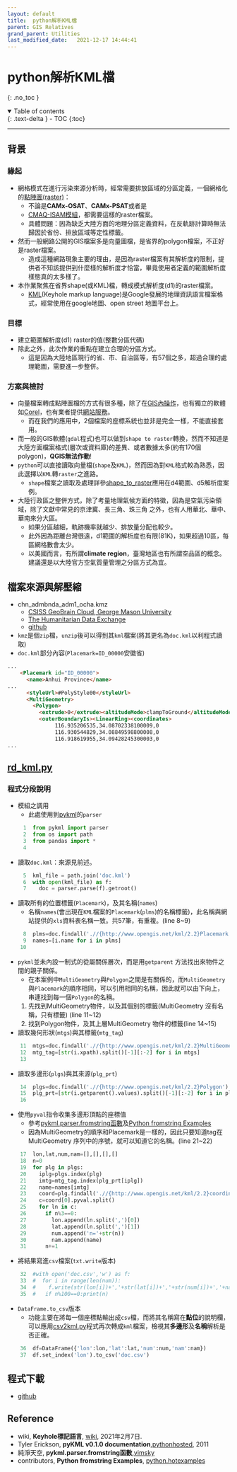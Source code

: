 ```yaml
---
layout: default
title:  python解析KML檔
parent: GIS Relatives
grand_parent: Utilities
last_modified_date:   2021-12-17 14:44:41
---
```


# python解析KML檔
{: .no_toc }

<details open markdown="block">
  <summary>
    Table of contents
  </summary>
  {: .text-delta }
- TOC
{:toc}
</details>

---
## 背景

### 緣起
- 網格模式在進行污染來源分析時，經常需要排放區域的分區定義，一個網格化的[點陣圖(raster)](https://zh.wikipedia.org/wiki/%E4%BD%8D%E5%9B%BE)：
  * 不論是**CAMx-OSAT**、**CAMx-PSAT**或者是
  * [CMAQ-ISAM模組](https://sinotec2.github.io/Focus-on-Air-Quality/GridModels/ISAM/withinD1/)，都需要這樣的raster檔案。
  * 具體問題：因為缺乏大陸方面的地理分區定義資料，在反軌跡計算時無法歸因於省份、排放區域等定性標籤。
- 然而一般網路公開的GIS檔案多是向量圖檔，是省界的polygon檔案，不正好是raster檔案。
  - 造成這種網路現象主要的理由，是因為raster檔案有其解析度的限制，提供者不知該提供到什麼樣的解析度才恰當，畢竟使用者定義的範圍解析度樣態真的太多樣了。
- 本作業聚焦在省界shape(或KML)檔，轉成模式解析度(d1)的raster檔案。
  * [KML](https://zh.wikipedia.org/wiki/KML)(Keyhole markup language)是Google發展的地理資訊語言檔案格式，經常使用在google地圖、open street 地圖平台上。

### 目標
- 建立範圍解析度(d1) raster的值(整數分區代碼)
- 除此之外，此次作業的重點在建立合理的分區方式。
  - 這是因為大陸地區現行的省、市、自治區等，有57個之多，超過合理的處理範圍，需要進一步整併。  

### 方案與檢討
- 向量檔案轉成點陣圖檔的方式有很多種，除了在[GIS內操作](https://www.youtube.com/watch?v=REEoiWhnOC4)，也有獨立的軟體如[Corel](http://product.corel.com/help/CorelDRAW/540240626/Main/CT/Doc/wwhelp/wwhimpl/common/html/wwhelp.htm?context=CorelDRAW_Help&file=CorelDRAW-Converting-vector-graphics-to-bitmaps.html)，也有業者提供[網站服務](https://mygeodata.cloud/converter/)。
  * 而在我們的應用中，2個檔案的座標系統也並非是完全一樣，不能直接套用。
- 而一般的GIS軟體(`gdal`程式)也可以做到`shape to raster`轉換，然而不知道是大陸方面檔案格式(層次或資料庫)的差異、或者數據太多(約有170個polygon)，**QGIS無法作動**!
- `python`可以直接讀取向量檔(`shape`及`KML`)，然而因為對`KML`格式較為熟悉，因此選擇以`KML`轉`raster`之進路。
  * `shape`檔案之讀取及處理詳參[shape_to_raster](https://www.evernote.com/shard/s125/sh/80584516-ae2c-e301-5128-0d45e49b97c1/abd5919c278850a9fc0273cf90324ce3)應用在d4範圍、d5解析度案例。
- 大陸行政區之整併方式，除了考量地理氣候方面的特徵，因為是空氣污染領域，除了文獻中常見的京津冀、長三角、珠三角 之外，也有人用華北、華中、華南來分大區。
  * 如果分區越細，軌跡機率就越少、排放量分配也較少。
  * 此外因為距離台灣很遠，d1範圍的解析度也有限(81K)，如果超過10區，每區網格數會太少。
  * 以美國而言，有所謂**climate region**，臺灣地區也有所謂空品區的概念。 建議還是以大陸官方空氣質量管理之分區方式為宜。

## 檔案來源與解壓縮
- chn_admbnda_adm1_ocha.kmz
  - [CSISS GeoBrain Cloud, George Mason University](https://cloud.csiss.gmu.edu/uddi/th/dataset/china-administrative-boundaries)
  - [The Humanitarian Data Exchange](https://data.humdata.org/dataset/china-administrative-boundaries)
  - [github](https://github.com/edwenger/2019-nCoV/find/master)
- `kmz`是個`zip`檔，`unzip`後可以得到其`kml`檔案(將其更名為`doc.kml`以利程式讀取)
- `doc.kml`部分內容(`Placemark=ID_00000`安徽省)

```html
...
    <Placemark id="ID_00000">
      <name>Anhui Province</name>
...
      <styleUrl>#PolyStyle00</styleUrl>
      <MultiGeometry>
        <Polygon>
          <extrude>0</extrude><altitudeMode>clampToGround</altitudeMode>
          <outerBoundaryIs><LinearRing><coordinates> 
               116.935206535,34.08702338100009,0 
               116.930544829,34.08849598800008,0 
               116.918619955,34.09428245300003,0                
...               
```

## [rd_kml.py](https://github.com/sinotec2/cmaq_relatives/blob/master/land/gridmask/rd_kml.py)

### 程式分段說明
- 模組之調用
  - 此處使用到[pykml](https://pythonhosted.org/pykml/)的`parser`

```python
     1	from pykml import parser
     2	from os import path
     3	from pandas import *
     4	
```
- 讀取`doc.kml`：來源見前述。

```python
     5	kml_file = path.join('doc.kml')
     6	with open(kml_file) as f:
     7	  doc = parser.parse(f).getroot()
```
- 讀取所有的位置標籤(`Placemark`)，及其名稱(`names`)
  - 名稱`names`(會出現在`KML`檔案的`Placemark`(`plms`)的名稱標籤)，此名稱與網站提供的`xls`資料表名稱一致。共57筆，有重複。(line 8~9)

```python
     8	plms=doc.findall('.//{http://www.opengis.net/kml/2.2}Placemark')
     9	names=[i.name for i in plms]
    10	
```
- `pykml`並未內設一制式的從屬關係層次，而是用`getparent` 方法找出來物件之間的親子關係。
  - 在本案例中`MultiGeometry`與`Polygon`之間是有關係的，而`MultiGeometry`與`Placemark`的順序相同，可以引用相同的名稱，因此就可以由下向上，串連找到每一個`Polygon`的名稱。
  1. 先找到MultiGeometry物件，以及其個別的標籤(MultiGeometry 沒有名稱，只有標籤) (line 11~12)
  2. 找到Polygon物件，及其上層MultiGeometry 物件的標籤(line 14~15)
- 讀取幾何形狀(`mtgs`)與其標籤(`mtg_tag`)

```python
    11	mtgs=doc.findall('.//{http://www.opengis.net/kml/2.2}MultiGeometry')
    12	mtg_tag=[str(i.xpath).split()[-1][:-2] for i in mtgs]
    13	
```
- 讀取多邊形(`plgs`)與其來源(`plg_prt`)

```python
    14	plgs=doc.findall('.//{http://www.opengis.net/kml/2.2}Polygon')
    15	plg_prt=[str(i.getparent().values).split()[-1][:-2] for i in plgs]
    16	
```
- 使用`pyval`指令收集多邊形頂點的座標值
  - 參考[pykml.parser.fromstring函數](https://vimsky.com/zh-tw/examples/detail/python-ex-pykml.parser---fromstring-function.html)及[Python fromstring Examples](https://python.hotexamples.com/examples/pykml.parser/-/fromstring/python-fromstring-function-examples.html)
  - 因為MultiGeometry的順序和Placemark是一樣的，因此只要知道tag在MultiGeometry 序列中的序號，就可以知道它的名稱。(line 21~22)  

```python
    17	lon,lat,num,nam=[],[],[],[]
    18	n=0
    19	for plg in plgs:
    20	  iplg=plgs.index(plg)
    21	  imtg=mtg_tag.index(plg_prt[iplg])
    22	  name=names[imtg]
    23	  coord=plg.findall('.//{http://www.opengis.net/kml/2.2}coordinates')
    24	  c=coord[0].pyval.split()
    25	  for ln in c:
    26	    if n%3==0:
    27	      lon.append(ln.split(',')[0])
    28	      lat.append(ln.split(',')[1])
    29	      num.append('n='+str(n))
    30	      nam.append(name)
    31	    n+=1
```
- 將結果寫進`csv`檔案(`txt.write`版本)

```python
    32	#with open('doc.csv','w') as f:
    33	#  for i in range(len(num)):
    34	#    f.write(str(lon[i])+','+str(lat[i])+','+str(num[i])+','+nam[i]+'\n')
    35	#   if n%100==0:print(n)
```
- `DataFrame.to_csv`版本
  - 功能主要在將每一個座標點輸出成`csv`檔，而將其名稱寫在**點位**的說明欄，可以應用[csv2kml.py]()程式再次轉成`kml`檔案，檢視其**多邊形**及**名稱**解析是否正確。

```python
    36	df=DataFrame({'lon':lon,'lat':lat,'num':num,'nam':nam})
    37	df.set_index('lon').to_csv('doc.csv')
```
## 程式下載
- [github](https://github.com/sinotec2/cmaq_relatives/blob/master/land/gridmask/rd_kml.py)

## Reference
- wiki, **Keyhole標記語言**, [wiki](https://zh.wikipedia.org/wiki/KML), 2021年2月7日.
- Tyler Erickson, **pyKML v0.1.0 documentation**,[pythonhosted](https://pythonhosted.org/pykml/), 2011
- 純淨天空, **pykml.parser.fromstring函數**,[vimsky](https://vimsky.com/zh-tw/examples/detail/python-ex-pykml.parser---fromstring-function.html)
- contributors, **Python fromstring Examples**, [python.hotexamples](https://python.hotexamples.com/examples/pykml.parser/-/fromstring/python-fromstring-function-examples.html)